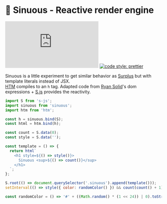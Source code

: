 # 🐍 Sinuous - Reactive render engine

![Badge size](http://img.badgesize.io/https://unpkg.com/sinuous@latest/dist/sinuous.js?compression=gzip&label=gzip&style=flat-square)
[![code style: prettier](https://img.shields.io/badge/code_style-prettier-ff69b4.svg?style=flat-square)](https://github.com/prettier/prettier)

Sinuous is a little experiment to get similar behavior as [Surplus](https://github.com/adamhaile/surplus) but with template literals instead of JSX.  
[HTM](https://github.com/developit/htm) compiles to an `h` tag. Adapted code from [Ryan Solid](https://github.com/ryansolid/babel-plugin-jsx-dom-expressions)'s dom expressions + [S.js](https://github.com/adamhaile/S) provides the reactivity.

```js
import S from 's-js';
import sinuous from 'sinuous';
import htm from 'htm';

const h = sinuous.bind(S);
const html = htm.bind(h);

const count = S.data(0);
const style = S.data('');

const template = () => {
  return html`
    <h1 style=${() => style()}>
      Sinuous <sup>${() => count()}</sup>
    </h1>
  `;
};

S.root(() => document.querySelector('.sinuous').append(template()));
setInterval(() => style({ color: randomColor() }) && count(count() + 1), 1000);

const randomColor = () => '#' + ((Math.random() * (1 << 24)) | 0).toString(16);
```
